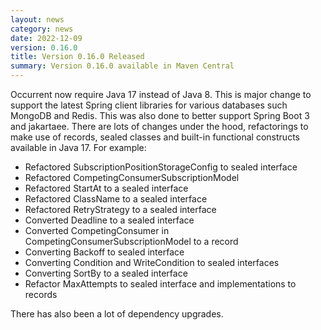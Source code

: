 ```yaml
---
layout: news
category: news
date: 2022-12-09
version: 0.16.0
title: Version 0.16.0 Released 
summary: Version 0.16.0 available in Maven Central 
---
```


Occurrent now require Java 17 instead of Java 8. This is major change to support the latest Spring client libraries for various databases such MongoDB and Redis. This was also done to better support Spring Boot 3 and jakartaee.
There are lots of changes under the hood, refactorings to make use of records, sealed classes and built-in functional constructs available in Java 17. For example:


* Refactored SubscriptionPositionStorageConfig to sealed interface
* Refactored CompetingConsumerSubscriptionModel
* Refactored StartAt to a sealed interface
* Refactored ClassName to a sealed interface
* Refactored RetryStrategy to a sealed interface
* Converted Deadline to a sealed interface
* Converted CompetingConsumer in CompetingConsumerSubscriptionModel to a record
* Converting Backoff to sealed interface
* Converting Condition and WriteCondition to sealed interfaces
* Converting SortBy to a sealed interface
* Refactor MaxAttempts to sealed interface and implementations to records
                                                                                                                                                                   

There has also been a lot of dependency upgrades.